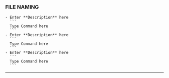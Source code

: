 ### FILE NAMING
    - Enter **Description** here
      ```
      Type Command here 
      ```
    - Enter **Description** here
      ```
      Type Command here 
      ```
    - Enter **Description** here
      ```
      Type Command here 
      ```

***
